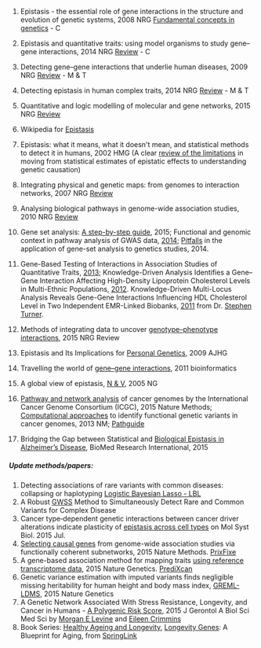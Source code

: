 1. Epistasis - the essential role of gene interactions in the structure and evolution of genetic systems, 2008 NRG 
[Fundamental concepts in genetics](http://www.nature.com/nrg/journal/v9/n11/full/nrg2452.html) - C

2. Epistasis and quantitative traits: using model organisms to study gene–gene interactions, 2014 NRG [Review](http://www.nature.com/nrg/journal/v15/n1/full/nrg3627.html) - C

3. Detecting gene–gene interactions that underlie human diseases, 2009 NRG [Review](http://www.nature.com/nrg/journal/v10/n6/full/nrg2579.html) - M & T

4. Detecting epistasis in human complex traits, 2014 NRG [Review](http://www.nature.com/nrg/journal/v15/n11/full/nrg3747.html) - M & T

5. Quantitative and logic modelling of molecular and gene networks, 2015 NRG [Review](http://www.nature.com/nrg/journal/v16/n3/full/nrg3885.html)
 
6. Wikipedia for [Epistasis](http://en.wikipedia.org/wiki/Epistasis)

7. Epistasis: what it means, what it doesn't mean, and statistical methods to detect it in humans, 2002 HMG (A clear [review of the limitations](http://hmg.oxfordjournals.org/content/11/20/2463.full) 
in moving from statistical estimates of epistatic effects to understanding genetic causation)

8. Integrating physical and genetic maps: from genomes to interaction networks, 2007 NRG [Review](http://www.nature.com/nrg/journal/v8/n9/full/nrg2144.html)

9. Analysing biological pathways in genome-wide association studies, 2010 NRG [Review](http://www.nature.com/nrg/journal/v11/n12/full/nrg2884.html)

10. Gene set analysis: [A step-by-step guide](http://onlinelibrary.wiley.com/doi/10.1002/ajmg.b.32328), 2015; Functional and genomic context in pathway analysis of GWAS data, [2014](http://www.sciencedirect.com/science/article/pii/S0168952514001164);
[Pitfalls](http://www.sciencedirect.com/science/article/pii/S0168952514001607) in the application of gene-set analysis to genetics studies, 2014.

11. Gene-Based Testing of Interactions in Association Studies of Quantitative Traits, [2013](http://journals.plos.org/plosgenetics/article?id=10.1371/journal.pgen.1003321); Knowledge-Driven Analysis Identifies a Gene–Gene Interaction Affecting High-Density Lipoprotein Cholesterol Levels in Multi-Ethnic Populations, [2012](http://journals.plos.org/plosgenetics/article?id=10.1371/journal.pgen.1002714). 
Knowledge-Driven Multi-Locus Analysis Reveals Gene-Gene Interactions Influencing HDL Cholesterol Level in Two Independent EMR-Linked Biobanks, [2011](http://journals.plos.org/plosone/article?id=10.1371/journal.pone.0019586#abstract0) from Dr. [Stephen Turner](http://stephenturner.us/).

12. Methods of integrating data to uncover [genotype–phenotype interactions](http://www.nature.com/nrg/journal/v16/n2/full/nrg3868.html), 2015 NRG Review

13. Epistasis and Its Implications for [Personal Genetics](http://www.sciencedirect.com/science/article/pii/S0002929709003498), 2009 AJHG

14. Travelling the world of [gene–gene interactions](http://bib.oxfordjournals.org/content/early/2011/03/26/bib.bbr012.short), 2011 bioinformatics

15. A global view of epistasis, [N & V](http://www.nature.com/ng/journal/v37/n1/full/ng0105-13.html), 2005 NG 

16. [Pathway and network analysis](http://www.nature.com/nmeth/journal/v12/n7/full/nmeth.3440.html) of cancer genomes by the International Cancer Genome Consortium (ICGC), 2015 Nature Methods; [Computational approaches](http://www.nature.com/nmeth/journal/v10/n8/full/nmeth.2562.html) to identify functional genetic variants in cancer genomes, 2013 NM; [Pathguide](http://pathguide.org/statistics.php)

17. Bridging the Gap between Statistical and [Biological Epistasis in Alzheimer’s Disease](http://www.hindawi.com/journals/bmri/2015/870123/), BioMed Research International, 2015

##### Update methods/papers:
1. Detecting associations of rare variants with common diseases: collapsing or haplotyping [Logistic Bayesian Lasso - LBL](http://bib.oxfordjournals.org/content/early/2015/01/15/bib.bbu050.long) 
2. A Robust [GWSS](http://journals.plos.org/plosone/article?id=10.1371/journal.pone.0120873) Method to Simultaneously Detect Rare and Common Variants for Complex Disease
3. Cancer type‐dependent genetic interactions between cancer driver alterations indicate plasticity of [epistasis across cell types](http://msb.embopress.org/content/11/7/824.long) on Mol Syst Biol. 2015 Jul.
4. [Selecting causal genes](http://www.nature.com/nmeth/journal/v12/n2/full/nmeth.3215.html) from genome-wide association studies via functionally coherent subnetworks, 2015 Nature Methods. [PrixFixe](http://llama.mshri.on.ca/~mtasan/GranPrixFixe/html/)
5. A gene-based association method for mapping traits [using reference transcriptome data](http://www.nature.com/ng/journal/vaop/ncurrent/full/ng.3367.html), 2015 Nature Genetics. [PrediXcan](https://github.com/Selaginella99/PrediXcan)
6. Genetic variance estimation with imputed variants finds negligible missing heritability for human height and body mass index, [GREML-LDMS](http://www.nature.com/ng/journal/vaop/ncurrent/full/ng.3390.html), 2015 Nature Genetics
7. A Genetic Network Associated With Stress Resistance, Longevity, and Cancer in Humans - [A Polygenic Risk Score](http://biomedgerontology.oxfordjournals.org/content/early/2015/09/08/gerona.glv141.full), 2015 J Gerontol A Biol Sci Med Sci by [Morgan E Levine](https://scholar.google.com/citations?hl=en&user=iQGlGZYAAAAJ&view_op=list_works&sortby=pubdate) and [Eileen Crimmins](http://gero.usc.edu/faculty/crimmins/)
8. Book Series: [Healthy Ageing and Longevity](http://link.springer.com/bookseries/13277), [Longevity Genes](http://link.springer.com/book/10.1007/978-1-4939-2404-2): A Blueprint for Aging, from [SpringLink](http://link.springer.com/search?query=longevity)


